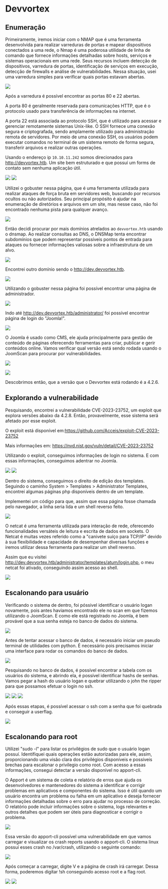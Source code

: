 # Devvortex

## Enumeração
Primeiramente, iremos iniciar com o NMAP que é uma ferramenta desenvolvida para realizar varreduras de portas e mapear dispositivos conectados a uma rede, o Nmap é uma poderosa utilidade de linha de comando que fornece informações detalhadas sobre hosts, serviços e sistemas operacionais em uma rede. Seus recursos incluem detecção de dispositivos, varredura de portas, identificação de serviços em execução, detecção de firewalls e análise de vulnerabilidades. Nessa situação, usei uma varredura simples para verificar quais portas estavam abertas.

![](https://i.imgur.com/Rcquds3.png)

Após a varredura é possível encontrar as portas 80 e 22 abertas.

A porta 80 é geralmente reservada para comunicações HTTP, que é o protocolo usado para transferência de informações na internet.

A porta 22 está associada ao protocolo SSH, que é utilizado para acessar e gerenciar remotamente sistemas Unix-like. O SSH fornece uma conexão segura e criptografada, sendo amplamente utilizado para administração remota de servidores. Por meio de uma conexão SSH, os usuários podem executar comandos no terminal de um sistema remoto de forma segura, transferir arquivos e realizar outras operações.

Usando o endereço ip `10.10.11.242` somos direcionados para http://devvortex.htb. Um site bem estruturado e que possuí um forms de contato sem nenhuma aplicação útil.

![](https://i.imgur.com/F2MjClU.png)
![](https://i.imgur.com/IZZpusH.png)

Utilizei o gobuster nessa página, que é uma ferramenta utilizada para realizar ataques de força bruta em servidores web, buscando por recursos ocultos ou não autorizados. Seu principal propósito é ajudar na enumeração de diretórios e arquivos em um site, mas nesse caso, não foi encontrado nenhuma pista para qualquer avanço.

![](https://i.imgur.com/2pWJqLM.png)


Então decidi procurar por mais domínios atrelados ao `devvortex.htb` usando o dnsmap. Ao realizar consultas ao DNS, o DNSMap tenta encontrar subdomínios que podem representar possíveis pontos de entrada para ataques ou fornecer informações valiosas sobre a infraestrutura de um alvo.

![](https://i.imgur.com/kNgguFG.png)


Encontrei outro domínio sendo o http://dev.devvortex.htb. 

![](https://i.imgur.com/4GSKyQw.png)


Utilizando o gobuster nessa página foi possível encontrar uma página de administrador.

![](https://i.imgur.com/atQGy9J.png)


Indo até http://dev.devvortex.htb/administrator/ foi possível encontrar página de login do "Joomla!".

![](https://i.imgur.com/Y1UIobh.png)


O Joomla é usado como CMS, ele ajuda principalmente para gestão de conteúdo de páginas oferecendo ferramentas para criar, publicar e gerir conteúdos online. Vamos verificar qual versão está sendo rodada usando o JoomScan para procurar por vulnerabilidades.

![](https://i.imgur.com/0cMo2No.png)

![](https://i.imgur.com/SpbK97M.png)


Descobrimos então, que a versão que o Devvortex está rodando é a 4.2.6.

## Explorando a vulnerabilidade

Pesquisando, encontrei a vulnerabilidade CVE-2023-23752, um exploit que explora versões abaixo da 4.2.8. Então, provavelmente, esse sistema será afetado por esse exploit.

O exploit está disponível em:https://github.com/Acceis/exploit-CVE-2023-23752

Mais informações em: https://nvd.nist.gov/vuln/detail/CVE-2023-23752

Utilizando o exploit, conseguimos informações de login no sistema. E com essas informações, conseguimos adentrar no Joomla.

![](https://i.imgur.com/7SXXdkQ.jpg)
![](https://i.imgur.com/W4rTCq5.png)


Dentro do sistema, conseguimos o direito de edição dos templates. Seguindo o caminho System > Templates > Administrator Templates, encontrei algumas páginas php disponíveis dentro de um template.

Implementei um código para que, assim que essa página fosse chamada pelo navegador, a linha seria lida e um shell reverso feito.

![](https://i.imgur.com/aaorM0m.png)

O netcat é uma ferramenta utilizada para interação de rede, oferecendo funcionalidades versáteis de leitura e escrita de dados em sockets. O Netcat é muitas vezes referido como a "canivete suíço para TCP/IP" devido à sua flexibilidade e capacidade de desempenhar diversas funções e iremos utilizar dessa ferramenta para realizar um shell reverso.

Assim que eu visitei http://dev.devvortex.htb/administrator/templates/atum/login.php, o meu netcat foi ativado, conseguindo assim acesso ao shell.

![](https://i.imgur.com/Xpkxkgj.png)


## Escalonando para usuário

Verificando o sistema de dentro, foi póssivel identificar o usuário logan novamente, pois antes haviamos encontrado ele no scan em que fizemos utilizando o JoomScan. E como ele está registrado no Joomla, é bem provável que a sua senha esteja no banco de dados do sistema. 

![](https://i.imgur.com/Jb46ahV.png)


Antes de tentar acessar o banco de dados, é necessário iniciar um pseudo terminal de utilidades com python. É necessário pois precisamos iniciar uma interface para rodar os comandos do banco de dados.

![](https://i.imgur.com/BUsbqiF.jpg)


Pesquisando no banco de dados, é possível encontrar a tabela com os usuários do sistema, e abrindo ela, é possível identificar hashs de senhas. Vamos pegar a hash do usuário logan e quebrar utilizando o john the ripper para que possamos efetuar o login no ssh.

![](https://i.imgur.com/9zD4n4X.png)
![](https://i.imgur.com/yVj92vL.png)
![](https://i.imgur.com/Y7h5ejZ.png)


Após essas etapas, é possível acessar o ssh com a senha que foi quebrada e conseguir a userflag.

![](https://i.imgur.com/xIxHZtc.png)


## Escalonando para root
Utilizei "sudo -l" para listar os privilégios de sudo que o usuário logan possuí. Identifiquei quais operações estão autorizadas para ele, assim, proporcionando uma visão clara dos privilégios disponíveis e possíveis brechas para escalonar o privilegio como root. Com acesso a essas informações, consegui detectar a versão disponível no apport-cli. 

O Apport é um sistema de coleta e relatório de erros que ajuda os desenvolvedores e mantenedores do sistema a identificar e corrigir problemas em aplicativos e componentes do sistema. Isso é útil quando um usuário encontra um problema ou falha em um aplicativo e deseja fornecer informações detalhadas sobre o erro para ajudar no processo de correção. O relatório pode incluir informações sobre o sistema, logs relevantes e outros detalhes que podem ser úteis para diagnosticar e corrigir o problema.

![](https://i.imgur.com/g6JOt0b.png)


Essa versão do apport-cli possível uma vulnerabilidade em que vamos carregar e visualizar os crash reports usando o apport-cli. O sistema linux possuí esses crash no /var/crash, utilizando o seguinte comando:

![](https://i.imgur.com/xoUVkf9.png)


Após começar a carregar, digite V e a página de crash irá carregar. Dessa forma, poderemos digitar !sh conseguindo acesso root e a flag root.

![](https://i.imgur.com/56qfrw0.png)
![](https://i.imgur.com/OyQZ8Vm.jpg)





